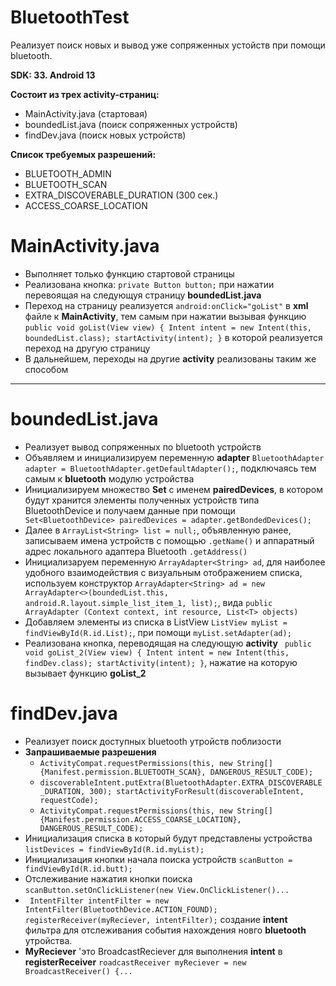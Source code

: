 # BluetoothTest

Реализует поиск новых и вывод уже сопряженных устойств при помощи bluetooth.

**SDK: 33. Android 13**

**Состоит из трех activity-страниц:**
+ MainActivity.java (стартовая)
+ boundedList.java (поиск сопряженных устройств)
+ findDev.java (поиск новых устройств)

**Список требуемых разрешений:**

+ BLUETOOTH_ADMIN
+ BLUETOOTH_SCAN
+ EXTRA_DISCOVERABLE_DURATION (300 сек.)
+ ACCESS_COARSE_LOCATION


# MainActivity.java

- Выполняет только функцию стартовой страницы
- Реализована кнопка: `private Button button;` при нажатии перевоящая на следующуя страницу **boundedList.java**
- Переход на страницу реализуется `android:onClick="goList"` в **xml** файле к **MainActivity**, тем самым при нажатии вызывая функцию `public void goList(View view) {
        Intent intent = new Intent(this, boundedList.class);
        startActivity(intent); }` в которой реализуется переход на другую страницу
- В дальнейшем, переходы на другие **activity** реализованы таким же способом

- - - 

# boundedList.java

- Реализует вывод сопряженных по bluetooth устройств
- Объявляем и инициализируем переменную **adapter** `BluetoothAdapter adapter = BluetoothAdapter.getDefaultAdapter();`, подключаясь тем самым к **bluetooth** модулю устройства
- Инициализируем множество **Set** с именем **pairedDevices**, в котором будут хранится элементы полученных устройств типа BluetoothDevice и получаем данные при помощи ` Set<BluetoothDevice> pairedDevices = adapter.getBondedDevices();`
- Далее в `ArrayList<String> list = null;`, объявленную ранее, записываем имена устройств с помощью `.getName()` и аппаратный адрес локального адаптера Bluetooth `.getAddress()`
- Инициализаруем переменную `ArrayAdapter<String> ad`, для наиболее удобного взаимодействия с визуальным отображением списка, используем конструктор `ArrayAdapter<String> ad = new ArrayAdapter<>(boundedList.this, android.R.layout.simple_list_item_1, list);`, вида `public ArrayAdapter (Context context, int resource, List<T> objects)`
- Добавляем элементы из списка в ListView `ListView myList = findViewById(R.id.List);`, при помощи `myList.setAdapter(ad);`
- Реализована кнопка, переводящая на следующую **activity** ` public void goList_2(View view) {
        Intent intent = new Intent(this, findDev.class);
        startActivity(intent); }`, нажатие на которую вызывает функцию **goList_2**

# findDev.java

- Реализует поиск доступных bluetooth утройств поблизости
- **Запрашиваемые разрешения**
  - `ActivityCompat.requestPermissions(this,
                    new String[]{Manifest.permission.BLUETOOTH_SCAN},
                    DANGEROUS_RESULT_CODE);`
  - `discoverableIntent.putExtra(BluetoothAdapter.EXTRA_DISCOVERABLE_DURATION, 300);
        startActivityForResult(discoverableIntent, requestCode);`
  - `ActivityCompat.requestPermissions(this,
                new String[]{Manifest.permission.ACCESS_COARSE_LOCATION},
                DANGEROUS_RESULT_CODE);`
- Инициализация списка в который будут представлены устройства `listDevices = findViewById(R.id.myList);`
- Инициализация кнопки начала поиска устройств `scanButton = findViewById(R.id.butt);`
- Отслеживание нажатия кнопки поиска `scanButton.setOnClickListener(new View.OnClickListener()...`
- ` IntentFilter intentFilter = new IntentFilter(BluetoothDevice.ACTION_FOUND);
                    registerReceiver(myReciever, intentFilter);` создание **intent** фильтра для отслеживания события нахождения новго **bluetooth** утройства.
- **MyReciever** 'это BroadcastReciever для выполнения **intent** в **registerReceiver** `roadcastReceiver myReciever = new BroadcastReceiver() {...`


